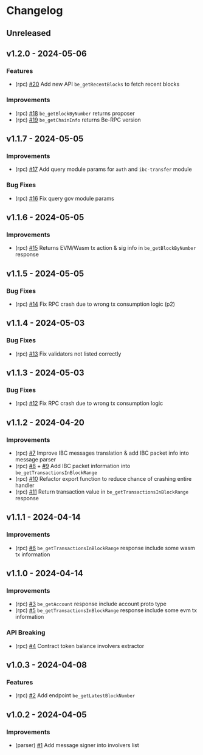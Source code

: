 <!--
Guiding Principles:

Changelogs are for humans, not machines.
There should be an entry for every single version.
The same types of changes should be grouped.
Versions and sections should be linkable.
The latest version comes first.
The release date of each version is displayed.
Mention whether you follow Semantic Versioning.

Usage:

Change log entries are to be added to the Unreleased section under the
appropriate stanza (see below). Each entry should ideally include a tag and
the GitHub issue reference in the following format:

* (<tag>) \#<issue-number> message

Tag must include `sql` if having any changes relate to schema

The issue numbers will later be link-ified during the release process,
so you do not have to worry about including a link manually, but you can if you wish.

Types of changes (Stanzas):

"Features" for new features.
"Improvements" for changes in existing functionality.
"Deprecated" for soon-to-be removed features.
"Bug Fixes" for any bug fixes.
"Schema Breaking" for breaking SQL Schema.
"API Breaking" for breaking API.

If any PR belong to multiple types of change, reference it into all types with only ticket id, no need description (convention)

Ref: https://keepachangelog.com/en/1.0.0/
-->

<!--
Templates for Unreleased:

## Unreleased

### Features

### Improvements

### Bug Fixes

### Schema Breaking

### API Breaking
-->

# Changelog

## Unreleased

## v1.2.0 - 2024-05-06

### Features

- (rpc) [#20](https://github.com/bcdevtools/block-explorer-rpc-cosmos/pull/20) Add new API `be_getRecentBlocks` to fetch recent blocks

### Improvements

- (rpc) [#18](https://github.com/bcdevtools/block-explorer-rpc-cosmos/pull/18) `be_getBlockByNumber` returns proposer
- (rpc) [#19](https://github.com/bcdevtools/block-explorer-rpc-cosmos/pull/19) `be_getChainInfo` returns Be-RPC version

## v1.1.7 - 2024-05-05

### Improvements

- (rpc) [#17](https://github.com/bcdevtools/block-explorer-rpc-cosmos/pull/17) Add query module params for `auth` and `ibc-transfer` module

### Bug Fixes

- (rpc) [#16](https://github.com/bcdevtools/block-explorer-rpc-cosmos/pull/16) Fix query gov module params

## v1.1.6 - 2024-05-05

### Improvements

- (rpc) [#15](https://github.com/bcdevtools/block-explorer-rpc-cosmos/pull/15) Returns EVM/Wasm tx action & sig info in `be_getBlockByNumber` response

## v1.1.5 - 2024-05-05

### Bug Fixes

- (rpc) [#14](https://github.com/bcdevtools/block-explorer-rpc-cosmos/pull/14) Fix RPC crash due to wrong tx consumption logic (p2)

## v1.1.4 - 2024-05-03

### Bug Fixes

- (rpc) [#13](https://github.com/bcdevtools/block-explorer-rpc-cosmos/pull/13) Fix validators not listed correctly

## v1.1.3 - 2024-05-03

### Bug Fixes

- (rpc) [#12](https://github.com/bcdevtools/block-explorer-rpc-cosmos/pull/12) Fix RPC crash due to wrong tx consumption logic

## v1.1.2 - 2024-04-20

### Improvements

- (rpc) [#7](https://github.com/bcdevtools/block-explorer-rpc-cosmos/pull/7) Improve IBC messages translation & add IBC packet info into message parser
- (rpc) [#8](https://github.com/bcdevtools/block-explorer-rpc-cosmos/pull/8) + [#9](https://github.com/bcdevtools/block-explorer-rpc-cosmos/pull/9) Add IBC packet information into `be_getTransactionsInBlockRange`
- (rpc) [#10](https://github.com/bcdevtools/block-explorer-rpc-cosmos/pull/10) Refactor export function to reduce chance of crashing entire handler
- (rpc) [#11](https://github.com/bcdevtools/block-explorer-rpc-cosmos/pull/11) Return transaction value in `be_getTransactionsInBlockRange` response

## v1.1.1 - 2024-04-14

### Improvements

- (rpc) [#6](https://github.com/bcdevtools/block-explorer-rpc-cosmos/pull/6) `be_getTransactionsInBlockRange` response include some wasm tx information

## v1.1.0 - 2024-04-14

### Improvements

- (rpc) [#3](https://github.com/bcdevtools/block-explorer-rpc-cosmos/pull/3) `be_getAccount` response include account proto type
- (rpc) [#5](https://github.com/bcdevtools/block-explorer-rpc-cosmos/pull/5) `be_getTransactionsInBlockRange` response include some evm tx information

### API Breaking

- (rpc) [#4](https://github.com/bcdevtools/block-explorer-rpc-cosmos/pull/4) Contract token balance involvers extractor

## v1.0.3 - 2024-04-08

### Features

- (rpc) [#2](https://github.com/bcdevtools/block-explorer-rpc-cosmos/pull/2) Add endpoint `be_getLatestBlockNumber`

## v1.0.2 - 2024-04-05

### Improvements

- (parser) [#1](https://github.com/bcdevtools/block-explorer-rpc-cosmos/pull/1) Add message signer into involvers list
